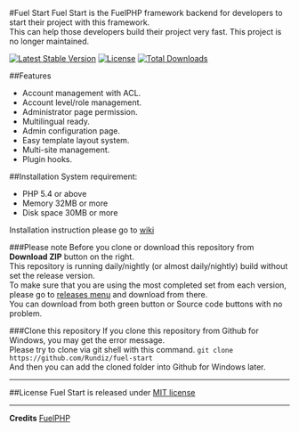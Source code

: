 #Fuel Start
Fuel Start is the FuelPHP framework backend for developers to start their project with this framework.<br>
This can help those developers build their project very fast. This project is no longer maintained.

[![Latest Stable Version](https://poser.pugx.org/rundiz/fuel-start/v/stable)](https://packagist.org/packages/rundiz/fuel-start)
[![License](https://poser.pugx.org/rundiz/fuel-start/license)](https://packagist.org/packages/rundiz/fuel-start)
[![Total Downloads](https://poser.pugx.org/rundiz/fuel-start/downloads)](https://packagist.org/packages/rundiz/fuel-start)

##Features
* Account management with ACL.
* Account level/role management.
* Administrator page permission.
* Multilingual ready.
* Admin configuration page.
* Easy template layout system.
* Multi-site management.
* Plugin hooks.

##Installation
System requirement: 
 * PHP 5.4 or above
 * Memory 32MB or more
 * Disk space 30MB or more

Installation instruction please go to [wiki][3]

###Please note
Before you clone or download this repository from **Download ZIP** button on the right.<br>
This repository is running daily/nightly (or almost daily/nightly) build without set the release version.<br>
To make sure that you are using the most completed set from each version, please go to [releases menu][4] and download from there.<br>
You can download from both green button or Source code buttons with no problem.

###Clone this repository
If you clone this repository from Github for Windows, you may get the error message.<br>
Please try to clone via git shell with this command. `git clone https://github.com/Rundiz/fuel-start`<br>
And then you can add the cloned folder into Github for Windows later.

---

##License
Fuel Start is released under [MIT license][2]

---

**Credits**
[FuelPHP][1]

[1]: http://fuelphp.com/
[2]: http://opensource.org/licenses/MIT
[3]: https://github.com/Rundiz/fuel-start/wiki
[4]: https://github.com/Rundiz/fuel-start/releases
